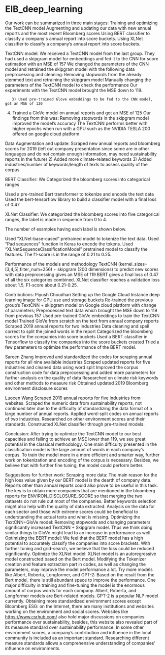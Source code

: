 # EIB_deep_learning
Our work can be summarized in three main stages:
Training and optimizing the TextCNN model 
Augmenting and updating our data with new annual reports and the most recent Bloomberg scores
Using BERT classifier to classify a company's annual report into score buckets.
Using XLNet classifier to classify a company’s annual report into score buckets. 


TextCNN model:
We received a TextCNN model from the last group. They had used a skipgram model for embeddings and fed it to the CNN for score estimation with an MSE of 157
We changed the parameters of the CNN model and retrained the skipgram model with the following data preprocessing and cleaning:
Removing stopwords from the already stemmed text and retraining the skipgram model
Manually changing the parameters of the TextCNN model to check the performance
Our experiments with the TextCNN model brought the MSE down to 119. 

       3) Used pre-trained Glove embeddings to be fed to the CNN model, got an MSE of 120
4) Trained a GloVe model on annual reports and got an MSE of 125
	Our findings from this was:
Removing stopwords in the skipgram model improved the model’s accuracy
The TextCNN performs better with higher epochs when run with a GPU such as the NVIDIA TESLA 200 offered on google cloud platform

Data Augmentation and update:
Scraped new annual reports and bloomberg scores for 2019 (left out company presentation since some are in other languages and do not contain enough information, may need sustainability reports in the future) 
2) Added more climate-related keywords 
3) Added industries/number of keywords/length of texts to assess quality of the corpus



BERT Classifier:
We Categorized the bloomberg scores into categorical ranges

Used a pre-trained Bert transformer to tokenize and encode the text data
Used the bert-tensorflow library to build a classifier model with a final loss of 0.47

XLNet Classifier:
We categorized the bloomberg scores into five categorical ranges, the label is made in sequence from 0 to 4.

The number of examples having each label is shown below.

Used “XLNet-base-cased” pretrained model to tokenize the text data.
Used “Pad sequences” function in Keras to encode the tokens. 
Used “XLNetSequenceClassificationModel” pretrained model to classify the features. The f1-score is in the range of 0.21 to 0.25.  


Performance of the models and methodology
TextCNN (kernel_sizes=[3,4,5],filter_num=256) + skipgram (200 dimensions) to predict new scores with data preprocessing gives an MSE of 119 
BERT gives a final loss of 0.47 of all the six categories combined. 
XLNet classifier reaches a validation loss about 1.5, F1-score about 0.21-0.25. 

Contributions:
Piyush Choudhari
Setting up the Google Cloud Instance deep learning image for GPU use and storage buckets
Re-trained the previous group’s TextCNN + skipgram model on Google cloud platform with change of parameters;
Preprocessed text data which brought the MSE down to 119 from previous 157
Used pre-trained GloVe embeddings to train the TextCNN model
Trained GloVe from scratch on the text from annual company reports
Scraped 2019 annual reports for two industries 
Data cleaning and spell correct to split the joined words in the report 
Categorized the bloomberg scores for the companies into score buckets 
Used a BERT classifier in Tensorflow to classify the companies into the score buckets created
Tried a few parameters to optimize the performance of the BERT model. 

Sareen Zhang
Improved and standardized the codes for scraping annual reports for all nine available industries
Scraped updated reports for five industries and cleaned data using word split
Improved the corpus construction code for data preprocessing and added more parameters for further analysis on the quality of data
Researched on climate risk keywords and other methods to measure risk
Obtained updated 2019 Bloomberg environment disclosure scores 

Luocen Wang
Scraped 2019 annual reports for five industries from websites.
Scraped the numeric data from sustainability reports, not continued later due to the difficulty of standardizing the data format of a large number of annual reports. 
Applied word-split codes on annual reports of two industries.
Researched on other environment scores and their standards. 
Constructed XLNet classifier through pre-trained models. 

Conclusion: After trying to optimize the TextCNN model to our best capacities and failing to achieve an MSE lower than 119, we see great potential in the classical methodology. One main difficulty presented in the classification model is the large amount of words in each company’s corpus. To train the model more in a more efficient and smarter way, further work on tokenization and encoding of the corpus is necessary. Besides, we believe that with further fine tuning, the model could perform better. 

Suggestions for further work:
Scraping more data: The main reason for the high loss value given by our BERT model is the dearth of company data. Reports other than annual reports could also prove to be useful in this task. The key is to obtain more companies that are mentioned in the bloomberg reports for ENVIRON_DISCLOSURE_SCORE so that merging the two datasets do not rule out most of the companies. Better keywords selection might also help with the quality of data extracted. Analysis on the data for each sector and those with extreme scores could be beneficial to understanding the actual texts and what is missing. 
Optimizing the TextCNN+GloVe model: Removing stopwords and changing parameters significantly increased TextCNN + Skipgram model. Thus we think doing similar things to GloVe might lead to an increase in performance as well. 
Optimizing the BERT model: We feel that the BERT model has a high potential to accurately classify the companies into score brackets. With further tuning and grid-search, we believe that the loss could be reduced significantly.
Optimize the XLNet model: XLNet model is an autoregressive model constructed based on the Bert model. Modifying the Tokenizer creation and feature extraction part in codes, as well as changing the parameters, may improve the model performance a lot. 
Try more models like Albert, Roberta, Longformer, and GPT-2: Based on the result from the Bert model, there is still abundant space to improve the performance. One major difficulty in training and fine-tuning the model is the enormous amount of corpus words for each company. Albert, Roberta, and Longformer models are Bert-related models. GPT-2 is a popular NLP model currently. 
Obtaining more standardized environment scores except Bloomberg ESG: on the Internet, there are many institutions and websites working on the environment and social scores. Websites like https://www.csrhub.com/ also hold major discussions on companies performance over sustainability, besides, this website also revealed part of its measure standard over sustainability performance. In some other environment scores, a company’s contribution and influence in the local community is included as an important standard. Researching different measure standards allows a comprehensive understanding of companies’ influence on environments. 

